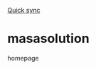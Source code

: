 [Quick sync](https://github.com/fuszenecker/masasolution.github.io/compare/master...MasaSolution:master)

# masasolution
homepage
